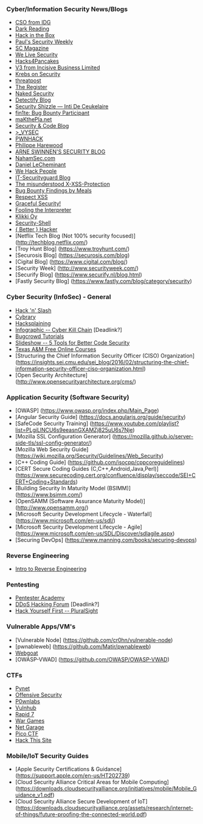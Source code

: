### Cyber/Information Security News/Blogs
* [CSO from IDG](http://www.csoonline.com/)
* [Dark Reading](http://www.darkreading.com)
* [Hack in the Box](http://www.hackinthebox.org/)
* [Paul's Security Weekly](http://securityweekly.com/)
* [SC Magazine](http://www.scmagazine.com)
* [We Live Security](http://www.welivesecurity.com)
* [Hacks4Pancakes](https://tisiphone.net)
* [V3 from Incisive Business Limited](http://www.v3.co.uk/type/news)
* [Krebs on Security](https://krebsonsecurity.com)
* [threatpost](http://threatpost.com)
* [The Register](http://www.theregister.co.uk/security/)
* [Naked Security](https://nakedsecurity.sophos.com)
* [Detectify Blog](https://blog.detectify.com/)
* [Security Shizzle — Inti De Ceukelaire](http://ceukelai.re/)
* [fin1te: Bug Bounty Participant](https://fin1te.net/)
* [maKthePla.net](https://makthepla.net/blog/)
* [Security & Code Blog](https://bitquark.co.uk/blog/)
* [>_VYSEC](http://vincentyiu.london/wordpress/)
* [PWNHACK](https://pwnhack.com/)
* [Philippe Harewood](http://philippeharewood.com/)
* [ARNE SWINNEN'S SECURITY BLOG](https://www.arneswinnen.net/)
* [NahamSec.com](http://archive.nahamsec.com/)
* [Daniel LeCheminant](http://danlec.com/blog)
* [We Hack People](http://wehackpeople.tumblr.com/)
* [IT-Securityguard Blog](https://blog.it-securityguard.com/)
* [The misunderstood X-XSS-Protection](https://blog.innerht.ml/)
* [Bug Bounty Findings by Meals](https://seanmelia.wordpress.com/)
* [Respect XSS](https://respectxss.blogspot.com/)
* [Graceful Security!](https://www.gracefulsecurity.com/)
* [Fooling the Interpreter](http://brutelogic.com.br/blog/)
* [Klikki Oy](https://klikki.fi/)
* [Security-Shell](https://security-sh3ll.blogspot.com/)
* [{ Better } Hacker](http://www.betterhacker.com/)
* [Netflix Tech Blog (Not 100% security focused)] (http://techblog.netflix.com/)
* [Troy Hunt Blog] (https://www.troyhunt.com/)
* [Securosis Blog] (https://securosis.com/blog)
* [Cigital Blog] (https://www.cigital.com/blog/)
* [Security Week] (http://www.securityweek.com/)
* [Securify Blog] (https://www.securify.nl/blog.html)
* [Fastly Security Blog] (https://www.fastly.com/blog/category/security)

### Cyber Security (InfoSec) - General
* [Hack 'n' Slash](http://store.steampowered.com/app/246070/)
* [Cybrary](https://www.cybrary.it)
* [Hacksplaining](https://www.hacksplaining.com/)
* [Infographic -- Cyber Kill Chain](http://cyber.lockheedmartin.com/solutions/cyber-kill-chain) [Deadlink?]
* [Bugcrowd Tutorials](https://forum.bugcrowd.com/t/researcher-resources-tutorials/370)
* [Slideshow -- 5 Tools for Better Code Security](http://www.infoworld.com/article/3048399/application-development/5-dev-tools-for-better-code-security.html)
* [Texas A&M Free Online Courses](https://teex.org/Pages/Program.aspx?catID=231&courseTitle=Cybersecurity)
* [Structuring the Chief Information Security Officer (CISO) Organization] (https://insights.sei.cmu.edu/sei_blog/2016/02/structuring-the-chief-information-security-officer-ciso-organization.html)
* [Open Security Architecture] (http://www.opensecurityarchitecture.org/cms/)


### Application Security (Software Security)
* [OWASP] (https://www.owasp.org/index.php/Main_Page)
* [Angular Security Guide] (https://docs.angularjs.org/guide/security)
* [SafeCode Security Training] (https://www.youtube.com/playlist?list=PLgiLlNCU6s9eeasnGXAMZj825uU6s7Nje)
* [Mozilla SSL Configuration Generator] (https://mozilla.github.io/server-side-tls/ssl-config-generator/)
* [Mozilla Web Security Guide] (https://wiki.mozilla.org/Security/Guidelines/Web_Security)
* [C++ Coding Guide] (https://github.com/isocpp/cppcoreguidelines)
* [CERT Secure Coding Guides (C,C++,Android,Java,Perl)] (https://www.securecoding.cert.org/confluence/display/seccode/SEI+CERT+Coding+Standards)
* [Building Security In Maturity Model (BSIMM)] (https://www.bsimm.com/)
* [OpenSAMM (Software Assurance Maturity Model)] (http://www.opensamm.org/)
* [Microsoft Security Development Lifecycle - Waterfall] (https://www.microsoft.com/en-us/sdl/)
* [Microsoft Security Development Lifecycle - Agile] (https://www.microsoft.com/en-us/SDL/Discover/sdlagile.aspx)
* [Securing DevOps] (https://www.manning.com/books/securing-devops)

### Reverse Engineering
* [Intro to Reverse Engineering](http://www.opensecuritytraining.info/IntroductionToReverseEngineering.html)

### Pentesting
* [Pentester Academy](http://www.pentesteracademy.com/video)
* [DDoS Hacking Forum](http://ddoshackingarticles.com/forum.php) [Deadlink?]
* [Hack Yourself First -- PluralSight](https://www.pluralsight.com/courses/hack-yourself-first)

### Vulnerable Apps/VM's
* [Vulnerable Node] (https://github.com/cr0hn/vulnerable-node)
* [pwnableweb] (https://github.com/Matir/pwnableweb)
* [Webgoat](https://www.owasp.org/index.php/Category:OWASP_WebGoat_Project)
* [OWASP-VWAD] (https://github.com/OWASP/OWASP-VWAD)

### CTFs
* [Pynet](https://pynet.twb-tech.com/)
* [Offensive Security](https://www.offensive-security.com/metasploit-unleashed/python-extension-2/)
* [P0wnlabs](http://www.p0wnlabs.com/free/vms)
* [Vulnhub](https://www.vulnhub.com/)
* [Rapid 7](https://community.rapid7.com/docs/DOC-2196)
* [War Games](http://overthewire.org/wargames/)
* [Net Garage](http://io.netgarage.org/)
* [Pico CTF](https://picoctf.com/)
* [Hack This Site](https://www.hackthissite.org)

### Mobile/IoT Security Guides
* [Apple Security Certifications & Guidance] (https://support.apple.com/en-us/HT202739)
* [Cloud Security Alliance Critical Areas for Mobile Computing] (https://downloads.cloudsecurityalliance.org/initiatives/mobile/Mobile_Guidance_v1.pdf)
* [Cloud Security Alliance Secure Development of IoT] (https://downloads.cloudsecurityalliance.org/assets/research/internet-of-things/future-proofing-the-connected-world.pdf)
